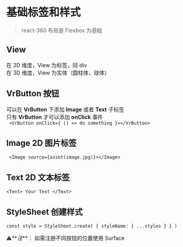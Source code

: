 # 基础标签和样式

> react-360 布局是 Flexbox 为基础

## View

在 2D 维度，View 为标签，同 div  
在 3D 维度，View 为实体（圆柱体，球体）

## VrButton 按钮

可以在 **VrButton** 下添加 **Image** 或者 **Text** 子标签  
只有 **VrButton** 才可以添加 **onClick** 事件  
` <VrButton onClick={ () => do something }></VrButton>`

## Image 2D 图片标签

` <Image source={asset(image.jpg)}></Image>`

## Text 2D 文本标签

`<Text> Your Text </Text>`

## StyleSheet 创建样式

`const style = StyleSheet.create( { styleName: { ...styles } } )`

⚠️**_注_**： 如需注册不同按钮的位置使用 Surface
